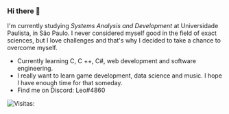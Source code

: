 ### Hi there 👋

<!--
**henrikkudesu/henrikkudesu** is a ✨ _special_ ✨ repository because its `README.md` (this file) appears on your GitHub profile.

Here are some ideas to get you started:

- 🔭 I’m currently working on ...
- 🌱 I’m currently learning ...
- 👯 I’m looking to collaborate on ...
- 🤔 I’m looking for help with ...
- 💬 Ask me about ...
- 📫 How to reach me: ...
- 😄 Pronouns: ...
- ⚡ Fun fact: ...
-->

I'm currently studying *Systems Analysis and Development* at Universidade Paulista, in São Paulo. I never considered myself good in the field of exact sciences, but I love challenges and that's why I decided to take a chance to overcome myself.

- Currently learning C, C ++, C#, web development and software engineering.
- I really want to learn game development, data science and music. I hope I have enough time for that someday.
- Find me on Discord: Leo#4860

![Visitas: ](https://komarev.com/ghpvc/?username=henrikkudesu)
